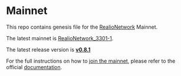 # Mainnet

This repo contains genesis file for the [RealioNetwork](https://github.com/realiotech/realio-network) Mainnet.

The latest mainnet is [RealioNetwork_3301-1](./realionetwork_3301-1).

The latest release version is [**v0.8.1**](https://github.com/realiotech/realio-network/releases/tag/v0.8.1)

For the full instructions on how to [join the mainnet](https://docs.realio.network/mainnet/overview), please refer to the official [documentation](https://docs.realio.network/).